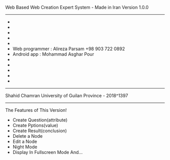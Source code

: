 Web Based Web Creation Expert System - Made in Iran
Version 1.0.0
********************************************************
-
-
-
-
-
- Web programmer : Alireza Parsam       +98 903 722 0892
- Android app    : Mohammad Asghar Pour
-
-
-
-
-
********************************************************
Shahid Chamran University of Guilan Province - 2018^1397
********************************************************

The Features of This Version!
- Create Question(attribute)
- Create Pptions(value)
- Create Result(conclusion)
- Delete a Node
- Edit a Node
- Night Mode
- Display In Fullscreen Mode
And...
